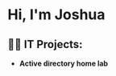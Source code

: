 <h1>Hi, I'm Joshua
<h2>👨‍💻 IT Projects:</h2>

- <b>Active directory home lab</b>

[linkedin]: https://linkedin.com/in/joshmadakor

<!--


-->

